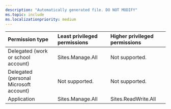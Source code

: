 ```yaml
---
description: "Automatically generated file. DO NOT MODIFY"
ms.topic: include
ms.localizationpriority: medium
---
```


|Permission type|Least privileged permissions|Higher privileged permissions|
|:---|:---|:---|
|Delegated (work or school account)|Sites.Manage.All|Not supported.|
|Delegated (personal Microsoft account)|Not supported.|Not supported.|
|Application|Sites.Manage.All|Sites.ReadWrite.All|


